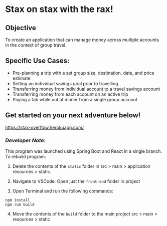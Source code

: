 # Stax on stax with the rax!

## Objective
To create an application that can manage money across multiple accounts in the context of group travel.

## Specific Use Cases:
* Pre-planning a trip with a set group size, destination, date, and price estimate
* Setting an individual savings goal prior to travelling
* Transferring money from individual account to a travel savings account
* Transferring money from each account on an active trip
* Paying a tab while out at dinner from a single group account


## Get started on your next adventure below!
https://stax-overflow.herokuapp.com/



### ___Developer Note___: 
 This program was launched using Spring Boot and React in a single branch.  To rebuild program:

1. Delete the contents of the `static` folder in src > main > application resources > static.  
2. Navigate to VSCode. Open just the `front-end` folder in project

3. Open Terminal and run the following commands:  
```
npm install 
npm run build
```

4. Move the contents of the `build` folder to the main project src > main > resources > static



